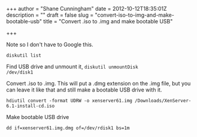 +++
author = "Shane Cunningham"
date = 2012-10-12T18:35:01Z
description = ""
draft = false
slug = "convert-iso-to-img-and-make-bootable-usb"
title = "Convert .iso to .img and make bootable USB"

+++


Note so I don't have to Google this.

<pre><code>diskutil list</code></pre>

Find USB drive and unmount it, <code>diskutil unmountDisk /dev/disk1</code>

Convert .iso to .img. This will put a .dmg extension on the .img file, but you can leave it like that and still make a bootable USB drive with it.

<pre><code>hdiutil convert -format UDRW -o xenserver61.img /Downloads/XenServer-6.1-install-cd.iso</code></pre>

Make bootable USB drive

<pre><code>dd if=xenserver61.img.dmg of=/dev/rdisk1 bs=1m</code></pre>